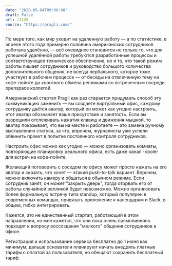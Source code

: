 ```yaml
---
date: "2020-05-04T09:08:08"
draft: False
url: /1120
source: "https://pragli.com/"
---
```


По мере того, как мир уходит на удаленную работу — а по статистике, в апреле этого года примерно половина американских сотрудников работала удалённо, — всё очевиднее становится не только то, что для успешной удалённой работы требуются разработанные процессы и соответствующее техническое обеспечение, но и то, что такой режим работы лишает сотрудников и руководство большого количества дополнительного общения, не всегда вербального, которое тоже участвует в рабочем процессе — от беседы на отвлеченную тему на кофе-пойнте до короткого обмена репликами со встреченным посреди openspace коллегой. 

Американский стартап Pragli как раз старается придумать способ эту коммуникацию заменить — вы создаете виртуальный офис, каждому сотруднику даётся аватар, который он может как угодно настроить, этот аватар обозначает ваше присутствие и занятость. Если вы разрешили отслеживать нажатия клавиш и движения мышкой, то аватар показывает, что вы на месте и работаете — это замена ручному выставлению статуса, за что, впрочем, журналисты уже успели обвинить проект в попытке постоянного контроля сотрудников. 

Настроить офис можно как угодно — можно организовать комнаты, повторяющие планировку реального офиса, есть даже канал -cooler для встреч на кофе-пойнте.

Желающий поговорить с соседом по офису может просто нажать на его аватар и сказать, что хочет — этакий push-to-talk вариант. Впрочем, можно включить камеру и общаться в обычном режиме. Если сотрудник занят, он может "закрыть дверь", тогда оторвать его от работы случайной репликой будет невозможно. Можно организовать более формальную встречу типа standup, который популярен в современных командах, привязать приложение к календарям и Slack, в общем, гибко интегрировать.

Кажется, это не единственный стартап, работающий в этом направлении, но мне кажется, что они пока очень прямолинейно подходят к вопросу воссоздания "мелкого" общения сотрудников в офисе. 

Регистрация и использование сервиса бесплатно до 1 июня как минимум, дальше основатели планируют начать внедрять платные тарифы с оплатой за пользователя, но обещают сохранить бесплатный тариф.
